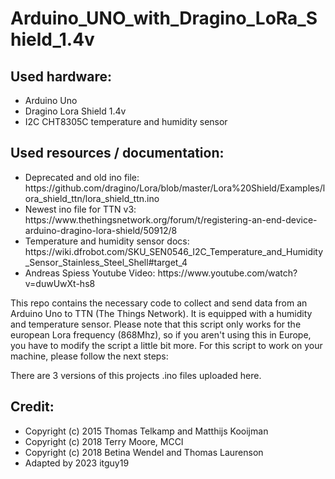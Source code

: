 # Arduino_UNO_with_Dragino_LoRa_Shield_1.4v
<h2>Used hardware:</h2>
<ul>
  <li>Arduino Uno</li>
  <li>Dragino Lora Shield 1.4v</li>
  <li>I2C CHT8305C temperature and humidity sensor</li>
</ul>

<h2>Used resources / documentation:</h2>
<ul>
  <li>Deprecated and old ino file: https://github.com/dragino/Lora/blob/master/Lora%20Shield/Examples/lora_shield_ttn/lora_shield_ttn.ino</li>
  <li>Newest ino file for TTN v3: https://www.thethingsnetwork.org/forum/t/registering-an-end-device-arduino-dragino-lora-shield/50912/8</li>
  <li>Temperature and humidity sensor docs: https://wiki.dfrobot.com/SKU_SEN0546_I2C_Temperature_and_Humidity_Sensor_Stainless_Steel_Shell#target_4</li>
  <li>Andreas Spiess Youtube Video: https://www.youtube.com/watch?v=duwUwXt-hs8</li>
</ul>

This repo contains the necessary code to collect and send data from an Arduino Uno to TTN (The Things Network). It is equipped with a humidity and temperature sensor. Please note that this script only works for the european Lora frequency (868Mhz), so if you aren't using this in Europe, you have to modify the script a little bit more. For this script to work on your machine, please follow the next steps:


There are 3 versions of this projects .ino files uploaded here.

<h2>Credit:</h2>
<ul>
  <li>Copyright (c) 2015 Thomas Telkamp and Matthijs Kooijman</li>
  <li>Copyright (c) 2018 Terry Moore, MCCI</li>
  <li>Copyright (c) 2018 Betina Wendel and Thomas Laurenson</li>
  <li>Adapted by 2023 itguy19</li>
</ul>
